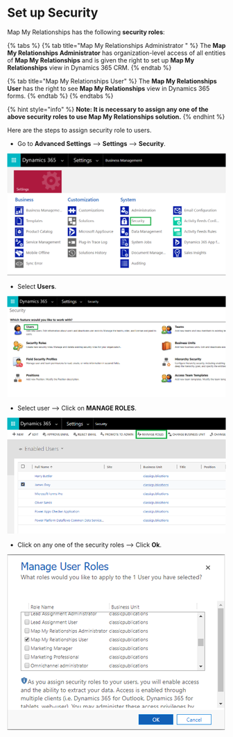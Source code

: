 # Set up Security

Map My Relationships has the following **security roles**:

{% tabs %}
{% tab title="Map My Relationships Administrator " %}
The **Map My Relationships Administrator** has organization-level access of all entities of **Map My Relationships** and is given the right to set up **Map My Relationships** view in Dynamics 365 CRM.
{% endtab %}

{% tab title="Map My Relationships User" %}
The **Map My Relationships User** has the right to see **Map My Relationships** view in Dynamics 365 forms.
{% endtab %}
{% endtabs %}

{% hint style="info" %}
**Note: It is necessary to assign any one of the above security roles to use Map My Relationships solution.**
{% endhint %}

Here are the steps to assign security role to users.

* Go to **Advanced Settings** --> **Settings** --> **Security**.

![](<../../.gitbook/assets/11 (5).png>)

* Select **Users**.

![](<../../.gitbook/assets/12 (9).png>)

* Select user --> Click on **MANAGE ROLES**.

![](<../../.gitbook/assets/13 (1).png>)

* Click on any one of the security roles --> Click **Ok**.

![](<../../.gitbook/assets/14 (5).png>)
